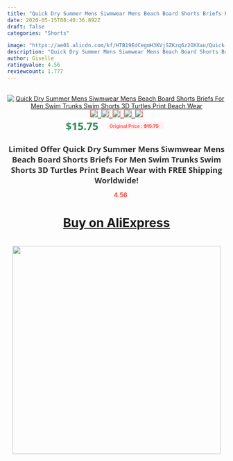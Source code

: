 ```yaml
---
title: "Quick Dry Summer Mens Siwmwear Mens Beach Board Shorts Briefs For Men Swim Trunks Swim Shorts 3D Turtles Print Beach Wear"
date: 2020-05-15T08:40:36.892Z
draft: false
categories: "Shorts"

image: "https://ae01.alicdn.com/kf/HTB19EdCegmH3KVjSZKzq6z2OXXau/Quick-Dry-Summer-Mens-Siwmwear-Mens-Beach-Board-Shorts-Briefs-For-Men-Swim-Trunks-Swim-Shorts.jpg"
description: "Quick Dry Summer Mens Siwmwear Mens Beach Board Shorts Briefs For Men Swim Trunks Swim Shorts 3D Turtles Print Beach Wear"
author: Giselle
ratingvalue: 4.56
reviewcount: 1.777
---
```

<br>
<div style="text-align: center;">
<a href="https://s.click.aliexpress.com/e/_ADhuM5" target="_blank" rel="nofollow noopener noreferrer"><img alt="Quick Dry Summer Mens Siwmwear Mens Beach Board Shorts Briefs For Men Swim Trunks Swim Shorts 3D Turtles Print Beach Wear" class="magnifier-image" src="https://ae01.alicdn.com/kf/HTB19EdCegmH3KVjSZKzq6z2OXXau/Quick-Dry-Summer-Mens-Siwmwear-Mens-Beach-Board-Shorts-Briefs-For-Men-Swim-Trunks-Swim-Shorts.jpg_640x640.jpg">
<br>
<img style="border:1px solid salmon" src="https://ae01.alicdn.com/kf/HTB19EdCegmH3KVjSZKzq6z2OXXau/Quick-Dry-Summer-Mens-Siwmwear-Mens-Beach-Board-Shorts-Briefs-For-Men-Swim-Trunks-Swim-Shorts.jpg_120x120.jpg">&nbsp;&nbsp;<img style="border:1px solid salmon" src="https://ae01.alicdn.com/kf/HTB1njuQbvBj_uVjSZFpq6A0SXXaC/Quick-Dry-Summer-Mens-Siwmwear-Mens-Beach-Board-Shorts-Briefs-For-Men-Swim-Trunks-Swim-Shorts.jpg_120x120.jpg">&nbsp;&nbsp;<img style="border:1px solid salmon" src="https://ae01.alicdn.com/kf/HTB1JPdLelCw3KVjSZR0q6zcUpXa8/Quick-Dry-Summer-Mens-Siwmwear-Mens-Beach-Board-Shorts-Briefs-For-Men-Swim-Trunks-Swim-Shorts.jpg_120x120.jpg">&nbsp;&nbsp;<img style="border:1px solid salmon" src="https://ae01.alicdn.com/kf/HTB1PH0KelGw3KVjSZFDq6xWEpXah/Quick-Dry-Summer-Mens-Siwmwear-Mens-Beach-Board-Shorts-Briefs-For-Men-Swim-Trunks-Swim-Shorts.jpg_120x120.jpg">&nbsp;&nbsp;<img style="border:1px solid salmon" src="https://ae01.alicdn.com/kf/HTB1m4tFeouF3KVjSZK9q6zVtXXas/Quick-Dry-Summer-Mens-Siwmwear-Mens-Beach-Board-Shorts-Briefs-For-Men-Swim-Trunks-Swim-Shorts.jpg_120x120.jpg"></a></div><br0>
<div style="text-align: center;"><span style="background-color: white; border: 0px; box-sizing: border-box; color: seagreen; display: inline-block; font-family: &quot;open sans&quot; , &quot;arial&quot; , &quot;helvetica&quot; , sans-serif , &quot;heiti&quot;; font-size: 24px; font-stretch: inherit; font-weight: 700; line-height: inherit; margin: 0px 10px 0px 0px; padding: 0px; vertical-align: middle;">$15.75 </span>
<span style="background: rgb(255 , 241 , 241); border-radius: 3px; border: 0px; box-sizing: border-box; color: #ff4747; display: inline-block; font-family: inherit; font-size: 12px; font-stretch: inherit; font-style: inherit; font-variant: inherit; font-weight: 600; line-height: inherit; margin: 0px; padding: 2px 5px; transform: scale(0.9); vertical-align: middle;">Original Price : <b style="text-decoration: line-through;">$15.75 </b> &nbsp;&nbsp;</span></div>
<h1 style="color: #333333; display: inline-block; font-family: &quot;open sans&quot; , &quot;arial&quot; , &quot;helvetica&quot; , sans-serif , &quot;heiti&quot;; font-size: 18px; font-stretch: inherit; font-weight: 700; text-align: center;">Limited Offer Quick Dry Summer Mens Siwmwear Mens Beach Board Shorts Briefs For Men Swim Trunks Swim Shorts 3D Turtles Print Beach Wear with FREE Shipping Worldwide!</h1>
<div style="color: #ff4747; text-align: center;">
<img src="https://4.bp.blogspot.com/-M0ZcTcb-5uY/XleCXlxnR4I/AAAAAAAAAEc/OrjgMkXV1oMQFaCRZj5HQwOCBcu3w1FegCPcBGAYYCw/s1600/star.png" style="height: 15px;">&nbsp;<b>4.56</b></div>
<div class="button_cont" align="center"><a class="buynow_a" href="https://s.click.aliexpress.com/e/_ADhuM5" target="_blank" rel="nofollow noopener noreferrer"><H1>Buy on AliExpress</H1></a></div><br>
<div class="separator" style="clear: both; text-align: center;">
<img src="https://lh3.googleusercontent.com/-pTy5HemUv9M/XlePHvY0dAI/AAAAAAAAAE4/0nX5iRUoIWY8eMW9Dpxeirr157OZliDIgCLcBGAsYHQ/s1600/badge.gif" width="480">
</div>
